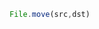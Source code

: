 <!--TITLE:File.move()-->
<!--ABOUT:Upspark's File API module.-->

```javascript
File.move(src,dst)
```